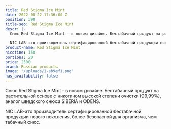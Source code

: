 ```yaml
---
title: Red Stigma Ice Mint
date: 2022-08-22 17:36:00 Z
position: 390
title-seo: Red Stigma Ice Mint
descr: |-
  Снюс Red Stigma Ice Mint - в новом дизайне. Бестабачный продукт на растительной основе с никотином высокой степени очистки (99,99%), аналог шведского снюса SIBERIA и ODENS.

  NIC LAB-это производитель сертифицированной бестабачной продукции нового поколения, более безопасной для организма, чем табачный снюс.
product-name: Red Stigma Ice Mint
nicotine: 150
portions: 20
price: 2500
brand: Russian products
image: "/uploads/1-ab9ef1.png"
has_availability: false
---
```


Снюс Red Stigma Ice Mint - в новом дизайне. Бестабачный продукт на растительной основе с никотином высокой степени очистки (99,99%), аналог шведского снюса SIBERIA и ODENS.

NIC LAB-это производитель сертифицированной бестабачной продукции нового поколения, более безопасной для организма, чем табачный снюс.